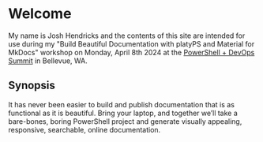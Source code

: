 # Welcome

My name is Josh Hendricks and the contents of this site are intended for use during
my "Build Beautiful Documentation with platyPS and Material for MkDocs" workshop
on Monday, April 8th 2024 at the [PowerShell + DevOps Summit](https://www.powershellsummit.org/)
in Bellevue, WA.

## Synopsis

It has never been easier to build and publish documentation that is as functional
as it is beautiful. Bring your laptop, and together we’ll take a bare-bones, boring
PowerShell project and generate visually appealing, responsive, searchable, online
documentation.
